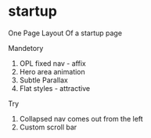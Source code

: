 # startup
One Page Layout Of a startup page

Mandetory
1. OPL fixed nav - affix
2. Hero area animation
3. Subtle Parallax
4. Flat styles - attractive

Try
1. Collapsed nav comes out from the left
2. Custom scroll bar
